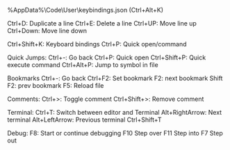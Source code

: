 %AppData%\Code\User\keybindings.json (Ctrl+Alt+K)

Ctrl+D: Duplicate a line
Ctrl+E: Delete a line
Ctrl+UP: Move line up
Ctrl+Down: Move line down

Ctrl+Shift+K: Keyboard bindings
Ctrl+P: Quick open/command

Quick Jumps:
Ctrl+-: Go back
Ctrl+P: Quick open
Ctrl+Shift+P: Quick execute command
Ctrl+Alt+P: Jump to symbol in file

Bookmarks
Ctrl+-: Go back
Ctrl+F2: Set bookmark
F2: next bookmark
Shift F2: prev bookmark
F5: Reload file

Comments:
Ctrl+>: Toggle comment
Ctrl+Shift+>: Remove comment

Terminal:
Ctrl+T: Switch between editor and Terminal
Alt+RightArrow: Next terminal
Alt+LeftArrow: Previous terminal
Ctrl+Shift+T

Debug:
F8: Start or continue debugging
F10 Step over
F11 Step into
F7 Step out